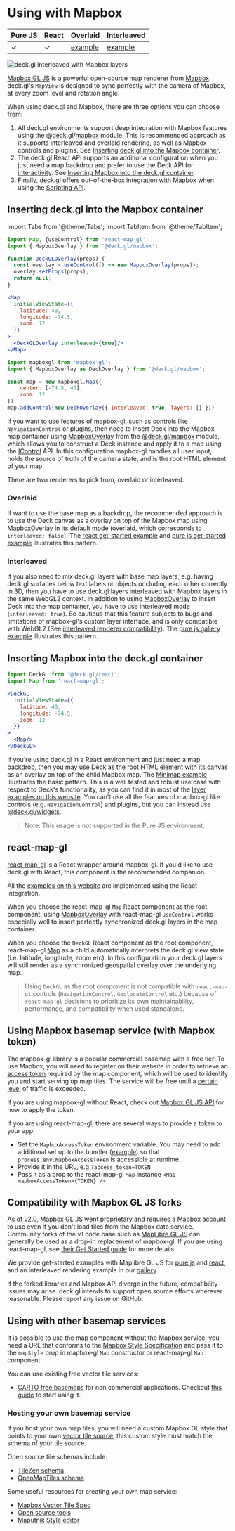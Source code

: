 # Using with Mapbox

| Pure JS | React | Overlaid | Interleaved |
| ----- | ----- | ----- | ----- |
|  ✓ | ✓ | [example](https://github.com/visgl/deck.gl/tree/master/examples/get-started/pure-js/mapbox) | [example](https://deck.gl/gallery/mapbox-overlay) |

![deck.gl interleaved with Mapbox layers](https://raw.github.com/visgl/deck.gl-data/master/images/whats-new/mapbox-layers.jpg)

[Mapbox GL JS](https://github.com/mapbox/mapbox-gl-js) is a powerful open-source map renderer from [Mapbox](https://mapbox.com). deck.gl's `MapView` is designed to sync perfectly with the camera of Mapbox, at every zoom level and rotation angle.

When using deck.gl and Mapbox, there are three options you can choose from:

1. All deck.gl environments support deep integration with Mapbox features using the [@deck.gl/mapbox](../../api-reference/mapbox/overview.md) module. This is recommended approach as it supports interleaved and overlaid rendering, as well as Mapbox controls and plugins. See [Inserting deck.gl into the Mapbox container](#inserting-deckgl-into-the-mapbox-container).
2. The deck.gl React API supports an additional configuration when you just need a map backdrop and prefer to use the Deck API for [interactivity](../../developer-guide/interactivity.md). See [Inserting Mapbox into the deck.gl container](#inserting-mapbox-into-the-deckgl-container).
3. Finally, deck.gl offers out-of-the-box integration with Mapbox when using the [Scripting API](https://deck.gl/docs/get-started/using-standalone#using-the-scripting-api).

## Inserting deck.gl into the Mapbox container

import Tabs from '@theme/Tabs';
import TabItem from '@theme/TabItem';

<Tabs groupId="environment">
  <TabItem value="react" label="React">

```jsx
import Map, {useControl} from 'react-map-gl';
import { MapboxOverlay } from '@deck.gl/mapbox';

function DeckGLOverlay(props) {
  const overlay = useControl(() => new MapboxOverlay(props));
  overlay.setProps(props);
  return null;
}

<Map 
  initialViewState={{
    latitude: 40,
    longitude: -74.5,
    zoom: 12
  }}
>
  <DeckGLOverlay interleaved={true}/>
</Map>
```

  </TabItem>
  <TabItem value="pure-js" label="Pure JS">

```js
import mapboxgl from 'mapbox-gl';
import { MapboxOverlay as DeckOverlay } from '@deck.gl/mapbox';

const map = new mapboxgl.Map({
    center: [-74.5, 40],
    zoom: 12
})
map.addControl(new DeckOverlay({ interleaved: true, layers: [] }))
```

  </TabItem>
</Tabs>

If you want to use features of mapbox-gl, such as controls like `NavigationControl` or plugins, then need to insert Deck into the Mapbox map container using [MapboxOverlay](../../api-reference/mapbox/mapbox-overlay) from the [@deck.gl/mapbox](../../api-reference/mapbox/overview.md) module, which allows you to construct a Deck instance and apply it to a map using the [IControl](https://docs.mapbox.com/mapbox-gl-js/api/markers/#icontrol) API. In this configuration mapbox-gl handles all user input, holds the source of truth of the camera state, and is the root HTML element of your map.

There are two renderers to pick from, overlaid or interleaved.

### Overlaid

If want to use the base map as a backdrop, the recommended approach is to use the Deck canvas as a overlay on top of the Mapbox map using [MapboxOverlay](../../api-reference/mapbox/mapbox-overlay) in its default mode (overlaid, which corresponds to `interleaved: false`). The [react get-started example](https://github.com/visgl/deck.gl/tree/master/examples/get-started/react/mapbox/) and [pure js get-started example](https://github.com/visgl/deck.gl/tree/master/examples/get-started/pure-js/mapbox/) illustrates this pattern.

### Interleaved

If you also need to mix deck.gl layers with base map layers, e.g. having deck.gl surfaces below text labels or objects occluding each other correctly in 3D, then you have to use deck.gl layers interleaved with Mapbox layers in the same WebGL2 context. In addition to using [MapboxOverlay](../../api-reference/mapbox/mapbox-overlay#using-with-react-map-gl) to insert Deck into the map container, you have to use interleaved mode (`interleaved: true`). Be cautious that this feature subjects to bugs and limitations of mapbox-gl's custom layer interface, and is only compatible with WebGL2 (See [interleaved renderer compatibility](../../api-reference/mapbox/overview#interleaved-renderer-compatibility)). The [pure js gallery example](https://github.com/visgl/deck.gl/blob/master/examples/gallery/src/mapbox-overlay.html) illustrates this pattern.

## Inserting Mapbox into the deck.gl container

```jsx
import DeckGL from '@deck.gl/react';
import Map from 'react-map-gl';

<DeckGL 
  initialViewState={{
    latitude: 40,
    longitude: -74.5,
    zoom: 12
  }}
>
  <Map/>
</DeckGL>
```

If you're using deck.gl in a React environment and just need a map backdrop, then you may use Deck as the root HTML element with its canvas as an overlay on top of the child Mapbox map. The [Minimap example](https://deck.gl/examples/multi-view) illustrates the basic pattern. This is a well tested and robust use case with respect to Deck's functionality, as you can find it in most of the [layer examples on this website](https://deck.gl/examples). You can't use all the features of mapbox-gl like controls (e.g. `NavigationControl`) and plugins, but you can instead use [@deck.gl/widgets](../../api-reference/widgets/overview). 

> Note: This usage is not supported in the Pure JS environment.

## react-map-gl

[react-map-gl](https://github.com/visgl/react-map-gl) is a React wrapper around mapbox-gl. If you'd like to use deck.gl with React, this component is the recommended companion.

All the [examples on this website](https://github.com/visgl/deck.gl/tree/master/examples/website) are implemented using the React integration.

When you choose the react-map-gl `Map` React component as the root component, using [MapboxOverlay](../../api-reference/mapbox/mapbox-overlay#using-with-react-map-gl) with react-map-gl `useControl` works especially well to insert perfectly synchronized deck.gl layers in the map container. 

When you choose the `DeckGL` React component as the root component, react-map-gl [Map](https://visgl.github.io/react-map-gl/docs/api-reference/map) as a child automatically interprets the deck.gl view state (i.e. latitude, longitude, zoom etc). In this configuration your deck.gl layers will still render as a synchronized geospatial overlay over the underlying map.

> Using `DeckGL` as the root component is not compatible with `react-map-gl` controls (`NavigationControl`, `GeolocateControl` etc.) because of `react-map-gl` decisions to prioritize its own maintainability, performance, and compatibility when used standalone.

## Using Mapbox basemap service (with Mapbox token)

The mapbox-gl library is a popular commercial basemap with a free tier. To use Mapbox, you will need to register on their website in order to retrieve an [access token](https://docs.mapbox.com/help/how-mapbox-works/access-tokens/) required by the map component, which will be used to identify you and start serving up map tiles. The service will be free until a [certain level](https://www.mapbox.com/pricing/) of traffic is exceeded.

If you are using mapbox-gl without React, check out [Mapbox GL JS API](https://docs.mapbox.com/mapbox-gl-js/api/#accesstoken) for how to apply the token.

If you are using react-map-gl, there are several ways to provide a token to your app:

* Set the `MapboxAccessToken` environment variable. You may need to add additional set up to the bundler ([example](https://webpack.js.org/plugins/environment-plugin/)) so that `process.env.MapboxAccessToken` is accessible at runtime.
* Provide it in the URL, e.g `?access_token=TOKEN`
* Pass it as a prop to the react-map-gl `Map` instance `<Map mapboxAccessToken={TOKEN} />`

## Compatibility with Mapbox GL JS forks

As of v2.0, Mapbox GL JS [went proprietary](https://github.com/mapbox/mapbox-gl-js/blob/main/CHANGELOG.md#200) and requires a Mapbox account to use even if you don't load tiles from the Mapbox data service. Community forks of the v1 code base such as [MapLibre GL JS](https://maplibre.org) can generally be used as a drop-in replacement of mapbox-gl. If you are using react-map-gl, see [their Get Started guide](http://visgl.github.io/react-map-gl/docs/get-started) for more details.

We provide get-started examples with Maplibre GL JS for [pure js](https://github.com/visgl/deck.gl/tree/master/examples/get-started/pure-js/maplibre/) and [react](https://github.com/visgl/deck.gl/tree/master/examples/get-started/react/maplibre/), and an interleaved rendering example in our [gallery](https://github.com/visgl/deck.gl/blob/master/examples/gallery/src/maplibre-overlay.html).

If the forked libraries and Mapbox API diverge in the future, compatibility issues may arise. deck.gl intends to support open source efforts wherever reasonable. Please report any issue on GitHub.

## Using with other basemap services

It is possible to use the map component without the Mapbox service, you need a URL that conforms to the [Mapbox Style Specification](https://www.mapbox.com/mapbox-gl-js/style-spec) and pass it to the `mapStyle` prop in mapbox-gl `Map` constructor or react-map-gl `Map` component.

You can use existing free vector tile services:

- [CARTO free basemaps](https://carto.com/basemaps) for non commercial applications. Checkout [this guide](../../api-reference/carto/basemap.md) to start using it.

### Hosting your own basemap service

If you host your own map tiles, you will need a custom Mapbox GL style that points to your own [vector tile source](https://www.mapbox.com/mapbox-gl-js/style-spec/), this custom style must match the schema of your tile source.

Open source tile schemas include:

- [TileZen schema](https://tilezen.readthedocs.io/en/latest/layers/)
- [OpenMapTiles schema ](https://openmaptiles.org/schema/)

Some useful resources for creating your own map service:

- [Mapbox Vector Tile Spec](https://www.mapbox.com/developers/vector-tiles/)
- [Open source tools](https://github.com/mapbox/awesome-vector-tiles)
- [Maputnik Style editor](https://maputnik.github.io)
